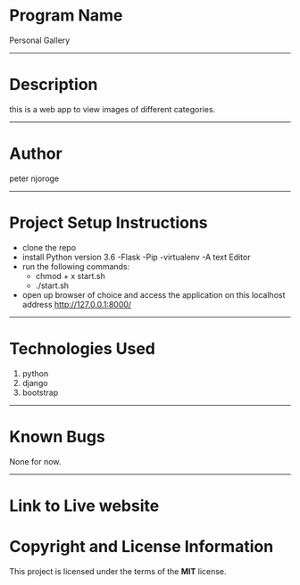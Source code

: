  # Program Name
 Personal Gallery
***
# Description
this is a web app to view images of different categories. 
***
# Author
peter njoroge
***
# Project Setup Instructions
* clone the repo
* install Python version 3.6 -Flask -Pip -virtualenv -A text Editor
* run the following commands:
    * chmod + x start.sh
    * ./start.sh
* open up browser of choice and access the application on this localhost address http://127.0.0.1:8000/
***

# Technologies Used
1. python
2. django
3. bootstrap

***
# Known Bugs
None for now.
***
# Link to Live website

# Copyright and License Information
  This project is licensed under the terms of the **MIT** license.
   
